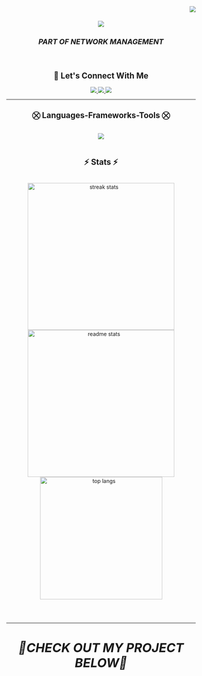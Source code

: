 <img align="right" src="https://visitor-badge.laobi.icu/badge?page_id=joselumbanraja.joselumbanraja" />

<h1 align="center">
    <img src="https://readme-typing-svg.herokuapp.com/?font=Righteous&size=35&center=true&vCenter=true&width=500&height=70&duration=4000&lines=Hi+There!+👋;+I'm+Jose+Lumbanraja!;" />
</h1>

### *<h3 align="center">PART OF NETWORK MANAGEMENT</h3>*

<br/>

<div align="center">
  
## 💬 Let's Connect With Me 

 </div>
 
<div align="center"> 
  <a href="mailto:lumbanrajajose12@gmail.com">
    <img src="https://img.shields.io/badge/Gmail-333333?style=for-the-badge&logo=gmail&logoColor=red" />
  </a>
  <a href="https://www.linkedin.com/in/jose-lumban-raja-4bb850291/" target="_blank">
    <img src="https://img.shields.io/badge/LinkedIn-0077B5?style=for-the-badge&logo=linkedin&logoColor=white" target="_blank" />
  </a>
  <a href="https://github.com/joselumbanraja" target="_blank">
     <img src="https://img.shields.io/badge/Portfolio-FF5722?style=for-the-badge&logo=todoist&logoColor=white" target="_blank" />
  </a>
</div>

<hr/>
 
<h2 align="center">⛒ Languages-Frameworks-Tools ⛒</h2>
<br/>
<div align="center">
    <img src="https://skillicons.dev/icons?i=html,css,bootstrap,php,linux,javascript" /><br>
</div>

<br/>

<h2 align="center">⚡ Stats ⚡</h2>
<br>
<div align=center>
  <img width=390 src="https://github-readme-streak-stats-salesp07.vercel.app/?user=joselumbanraja&count_private=true&theme=react&border_radius=10" alt="streak stats"/>
  <img width=390 src="https://github-readme-stats-salesp07.vercel.app/api?username=joselumbanraja&count_private=true&show_icons=true&theme=react&rank_icon=github&border_radius=10" alt="readme stats" />
  <br/>
  <img width=325 align="center" src="https://github-readme-stats-salesp07.vercel.app/api/top-langs/?username=joselumbanraja&hide=HTML&langs_count=8&layout=compact&theme=react&border_radius=10&size_weight=0.5&count_weight=0.5&exclude_repo=github-readme-stats" alt="top langs" />
</div>

<br/><br/>

<hr/>
<div align="center">
  
### *<h1 align="center">💬CHECK OUT MY PROJECT BELOW💬</h1>*

 </div>
<br/>

<br/>
